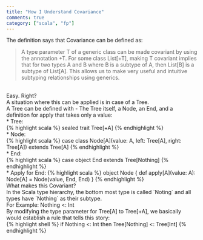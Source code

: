 ```yaml
---  
title: "How I Understand Covariance"
comments: true
category: ["scala", "fp"]
---  
```

The definition says that Covariance can be defined as:  
>A type parameter T of a generic class can be made covariant by using the annotation +T. For some class List[+T], making T covariant implies that for two types A and B where B is a subtype of A, then List[B] is a subtype of List[A]. This allows us to make very useful and intuitive subtyping relationships using generics.  
<br/>
Easy. Right?  
<br/>
A situation where this can be applied is in case of a Tree.<br/>
A Tree can be defined with - The Tree itself, a Node, an End, and a definition for apply that takes only a value:<br/>
* Tree:<br/>
{% highlight scala %}
sealed trait Tree[+A]
{% endhighlight %}  
<br/>
* Node:<br/>
{% highlight scala %}
case class Node[A](value: A, left: Tree[A], right: Tree[A]) extends Tree[A]
{% endhighlight %}<br/>
* End:<br/>
{% highlight scala %}
case object End extends Tree[Nothing]
{% endhighlight %}<br/>
* Apply for End: 
{% highlight scala %}
object Node {
  def apply[A](value: A): Node[A] = Node(value, End, End)
}
{% endhighlight %}<br/>
What makes this Covariant?<br/>
In the Scala type hierarchy, the bottom most type is called `Noting` and all types have `Nothing` as their subtype.<br/>
For Example: Nothing <: Int<br/>
By modifying the type parameter for Tree[A] to Tree[+A], we basically would establish a rule that tells this story:<br/>
{% highlight shell %}
if Nothing <: Int then Tree[Nothing] <: Tree[Int]
{% endhighlight %}  
